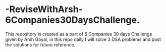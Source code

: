 # -ReviseWithArsh-6Companies30DaysChallenge.
This repository is created as a part of 6 Companies 30 days Challenge given by Arsh Goyal, in this repo daily I will solve 3 DSA problems and post the solutions for future reference.

